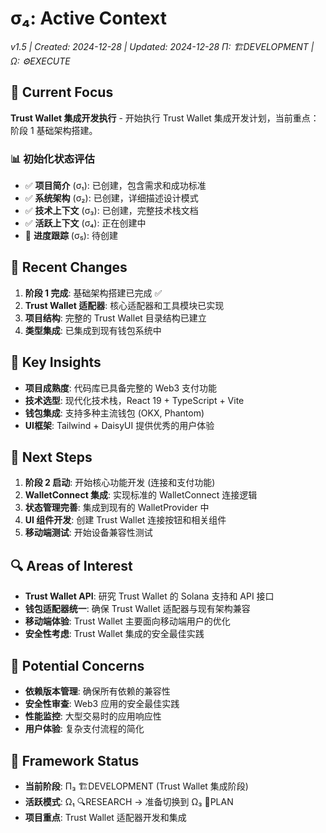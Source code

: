 # σ₄: Active Context

_v1.5 | Created: 2024-12-28 | Updated: 2024-12-28_
_Π: 🏗️DEVELOPMENT | Ω: ⚙️EXECUTE_

## 🔮 Current Focus

**Trust Wallet 集成开发执行** - 开始执行 Trust Wallet 集成开发计划，当前重点：阶段 1 基础架构搭建。

### 📊 初始化状态评估

- ✅ **项目简介** (σ₁): 已创建，包含需求和成功标准
- ✅ **系统架构** (σ₂): 已创建，详细描述设计模式
- ✅ **技术上下文** (σ₃): 已创建，完整技术栈文档
- ✅ **活跃上下文** (σ₄): 正在创建中
- 🔄 **进度跟踪** (σ₅): 待创建

## 🔄 Recent Changes

1. **阶段 1 完成**: 基础架构搭建已完成 ✅
2. **Trust Wallet 适配器**: 核心适配器和工具模块已实现
3. **项目结构**: 完整的 Trust Wallet 目录结构已建立
4. **类型集成**: 已集成到现有钱包系统中

## 🎯 Key Insights

- **项目成熟度**: 代码库已具备完整的 Web3 支付功能
- **技术选型**: 现代化技术栈，React 19 + TypeScript + Vite
- **钱包集成**: 支持多种主流钱包 (OKX, Phantom)
- **UI框架**: Tailwind + DaisyUI 提供优秀的用户体验

## 🏁 Next Steps

1. **阶段 2 启动**: 开始核心功能开发 (连接和支付功能)
2. **WalletConnect 集成**: 实现标准的 WalletConnect 连接逻辑
3. **状态管理完善**: 集成到现有的 WalletProvider 中
4. **UI 组件开发**: 创建 Trust Wallet 连接按钮和相关组件
5. **移动端测试**: 开始设备兼容性测试

## 🔍 Areas of Interest

- **Trust Wallet API**: 研究 Trust Wallet 的 Solana 支持和 API 接口
- **钱包适配器统一**: 确保 Trust Wallet 适配器与现有架构兼容
- **移动端体验**: Trust Wallet 主要面向移动端用户的优化
- **安全性考虑**: Trust Wallet 集成的安全最佳实践

## 🚨 Potential Concerns

- **依赖版本管理**: 确保所有依赖的兼容性
- **安全性审查**: Web3 应用的安全最佳实践
- **性能监控**: 大型交易时的应用响应性
- **用户体验**: 复杂支付流程的简化

## 📝 Framework Status

- **当前阶段**: Π₃ 🏗️DEVELOPMENT (Trust Wallet 集成阶段)
- **活跃模式**: Ω₁ 🔍RESEARCH → 准备切换到 Ω₃ 📝PLAN
- **项目重点**: Trust Wallet 适配器开发和集成
